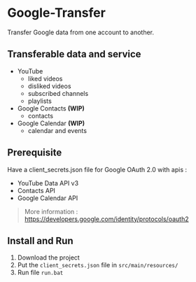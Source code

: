 # Google-Transfer
Transfer Google data from one account to another.

## Transferable data and service
* YouTube
    * liked videos
    * disliked videos
    * subscribed channels
    * playlists
* Google Contacts **(WIP)**
    * contacts
* Google Calendar **(WIP)**
    * calendar and events

## Prerequisite
Have a client_secrets.json file for Google OAuth 2.0 with apis :
- YouTube Data API v3
- Contacts API
- Google Calendar API
> More information : https://developers.google.com/identity/protocols/oauth2

## Install and Run
1. Download the project
2. Put the `client_secrets.json` file in `src/main/resources/`
3. Run file `run.bat`
